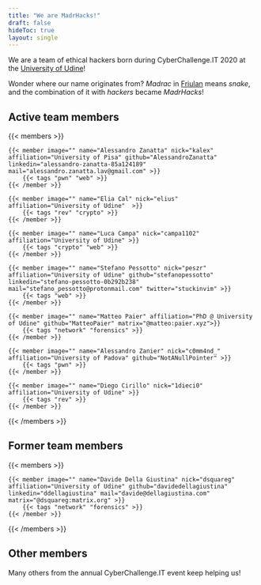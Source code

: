 ```yaml
---
title: "We are MadrHacks!"
draft: false
hideToc: true
layout: single
---
```


We are a team of ethical hackers born during CyberChallenge.IT 2020 at the [University of Udine](https://www.uniud.it/en/uniud-international?set_language=en)!

Wonder where our name originates from? _Madrac_ in [Friulan](https://en.wikipedia.org/wiki/Friulian_language) means _snake_, and the combination of it with _hackers_ became _MadrHacks_!

## Active team members

{{< members >}}

    {{< member image="" name="Alessandro Zanatta" nick="kalex" affiliation="University of Pisa" github="AlessandroZanatta" linkedin="alessandro-zanatta-85a124189" mail="alessandro.zanatta.lav@gmail.com" >}}
        {{< tags "pwn" "web" >}}
    {{< /member >}}

    {{< member image="" name="Elia Cal" nick="elius" affiliation="University of Udine"  >}}
        {{< tags "rev" "crypto" >}}
    {{< /member >}}

    {{< member image="" name="Luca Campa" nick="campa1102" affiliation="University of Udine" >}}
        {{< tags "crypto" "web" >}}
    {{< /member >}}

    {{< member image="" name="Stefano Pessotto" nick="peszr" affiliation="University of Udine" github="stefanopessotto" linkedin="stefano-pessotto-0b292b238" mail="stefano_pessotto@protonmail.com" twitter="stuckinvim" >}}
        {{< tags "web" >}}
    {{< /member >}}

    {{< member image="" name="Matteo Paier" affiliation="PhD @ University of Udine" github="MatteoPaier" matrix="@matteo:paier.xyz">}}
        {{< tags "network" "forensics" >}}
    {{< /member >}}

    {{< member image="" name="Alessandro Zanier" nick="c0mm4nd_" affiliation="University of Padova" github="NotANullPointer" >}}
        {{< tags "pwn" >}}
    {{< /member >}}

    {{< member image="" name="Diego Cirillo" nick="1dieci0" affiliation="University of Udine" >}}
        {{< tags "rev" >}}
    {{< /member >}}

{{< /members >}}

## Former team members

{{< members >}}

    {{< member image="" name="Davide Della Giustina" nick="dsquareg" affiliation="University of Udine" github="davidedellagiustina" linkedin="ddellagiustina" mail="davide@dellagiustina.com" matrix="@dsquareg:matrix.org" >}}
        {{< tags "network" "forensics" >}}
    {{< /member >}}

{{< /members >}}

## Other members

Many others from the annual CyberChallenge.IT event keep helping us!
